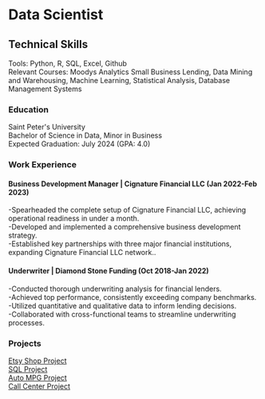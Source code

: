 # Data Scientist

## Technical Skills
Tools: Python, R, SQL, Excel, Github  
Relevant Courses: Moodys Analytics Small Business Lending, Data Mining and Warehousing, Machine Learning, Statistical Analysis, Database Management Systems

### Education
Saint Peter's University    
Bachelor of Science in Data, Minor in Business  
Expected Graduation: July 2024 (GPA: 4.0) 


### Work Experience
#### Business Development Manager | Cignature Financial LLC (Jan 2022-Feb 2023)
-Spearheaded the complete setup of Cignature Financial LLC, achieving operational readiness in under a month.  
-Developed and implemented a comprehensive business development strategy.  
-Established key partnerships with three major financial institutions, expanding Cignature Financial LLC network..  

#### Underwriter | Diamond Stone Funding (Oct 2018-Jan 2022)
-Conducted thorough underwriting analysis for financial lenders.  
-Achieved top performance, consistently exceeding company benchmarks.  
-Utilized quantitative and qualitative data to inform lending decisions.  
-Collaborated with cross-functional teams to streamline underwriting processes.  
  

### Projects  
[Etsy Shop Project](https://github.com/Rweissman7/Etsy_data)  
[SQL Project](mysql_Finalproject.ipynb)  
[Auto MPG Project](Auto%20MPG%20Project.R)  
[Call Center Project](Call%20Center%20Project.R)   

